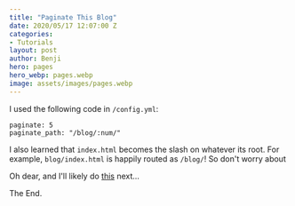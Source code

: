 ```yaml
---
title: "Paginate This Blog"
date: 2020/05/17 12:07:00 Z
categories:
- Tutorials
layout: post
author: Benji
hero: pages
hero_webp: pages.webp
image: assets/images/pages.webp
---
```


I used the following code in `/config.yml`:

`paginate: 5`
<br>
`paginate_path: "/blog/:num/"`

I also learned that `index.html` becomes the slash on whatever its root. For example, `blog/index.html` is happily routed as `/blog/`! So don't worry about 

Oh dear, and I'll likely do [this](https://eduardoboucas.com/blog/2014/11/05/adding-ajax-pagination-to-jekyll.html) next...

The End.